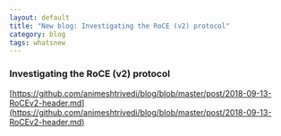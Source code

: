 ```yaml
---
layout: default
title: "New blog: Investigating the RoCE (v2) protocol"
category: blog
tags: whatsnew
---
```

### Investigating the RoCE (v2) protocol
[https://github.com/animeshtrivedi/blog/blob/master/post/2018-09-13-RoCEv2-header.md](https://github.com/animeshtrivedi/blog/blob/master/post/2018-09-13-RoCEv2-header.md)
